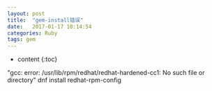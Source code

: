 ```yaml
---
layout: post
title:  "gem-install错误"
date:   2017-01-17 10:14:54
categories: Ruby
tags: gem
---
```


* content
{:toc}

"gcc: error: /usr/lib/rpm/redhat/redhat-hardened-cc1: No such file or directory"
dnf install redhat-rpm-config 
